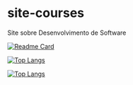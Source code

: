# site-courses

Site sobre Desenvolvimento de Software

[![Readme Card](https://github-readme-stats.vercel.app/api/pin/?username=heviane&repo=site-courses)](https://github.com/heviane/site-courses)

[![Top Langs](https://github-readme-stats.vercel.app/api/top-langs/?usernamesite-courses)](https://github.com/heviane/site-courses)

[![Top Langs](https://github-readme-stats.vercel.app/api/top-langs/?usernamesite-courses&layout=compact)](https://github.com/heviane/site-courses)
